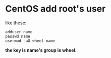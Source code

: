 # CentOS add root's user
like these:
```
adduser name
passwd name 
usermod -aG wheel name
```

**the key is name's group is wheel.**
